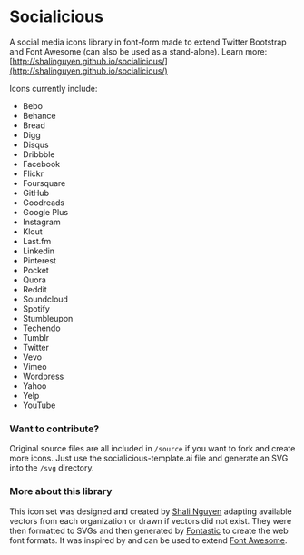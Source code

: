 Socialicious
============

A social media icons library in font-form made to extend Twitter Bootstrap and Font Awesome (can also be used as a stand-alone). Learn more: [http://shalinguyen.github.io/socialicious/](http://shalinguyen.github.io/socialicious/)

Icons currently include:
- Bebo
- Behance
- Bread
- Digg
- Disqus
- Dribbble
- Facebook
- Flickr
- Foursquare
- GitHub
- Goodreads
- Google Plus 
- Instagram
- Klout
- Last.fm
- Linkedin
- Pinterest
- Pocket
- Quora
- Reddit
- Soundcloud
- Spotify
- Stumbleupon
- Techendo
- Tumblr
- Twitter
- Vevo
- Vimeo
- Wordpress
- Yahoo
- Yelp
- YouTube

### Want to contribute?

Original source files are all included in `/source` if you want to fork and create more icons. Just use the socialicious-template.ai file and generate an SVG into the `/svg` directory.

### More about this library

This icon set was designed and created by [Shali Nguyen](http://twitter.com/shalinguyen) adapting available vectors from each organization or drawn if vectors did not exist. They were then formatted to SVGs and then generated by [Fontastic](http://fontastic.me/) to create the web font formats. It was inspired by and can be used to extend [Font Awesome](http://fontawesome.io).
